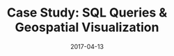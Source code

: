---
layout: post
title:  "Case Study: SQL Queries & Geospatial Visualization"
date:   2017-04-13
categories: sql, python, basemap
---